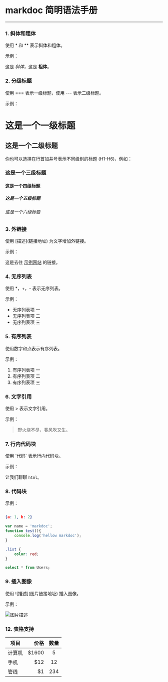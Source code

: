 ﻿
# markdoc 简明语法手册


------------------------------


### 1. 斜体和粗体

使用 * 和 ** 表示斜体和粗体。

示例：

这是 *斜体*，这是 **粗体**。

### 2. 分级标题

使用 === 表示一级标题，使用 --- 表示二级标题。

示例：


这是一个一级标题
============================

这是一个二级标题
--------------------------------------------------
你也可以选择在行首加井号表示不同级别的标题 (H1-H6)，例如：

### 这是一个三级标题
#### 这是一个四级标题
##### 这是一个五级标题
###### 这是一个六级标题




### 3. 外链接

使用 \[描述](链接地址) 为文字增加外链接。

示例：

这是去往 [示例网站](http://www.definejs.com/) 的链接。

### 4. 无序列表

使用 *，+，- 表示无序列表。

示例：

- 无序列表项 一
- 无序列表项 二
- 无序列表项 三

### 5. 有序列表

使用数字和点表示有序列表。

示例：

1. 有序列表项 一
2. 有序列表项 二
3. 有序列表项 三

### 6. 文字引用

使用 > 表示文字引用。

示例：

> 野火烧不尽，春风吹又生。

### 7. 行内代码块

使用 \`代码` 表示行内代码块。

示例：

让我们聊聊 `html`。

### 8.  代码块



示例：


```json

{a: 1, b: 2}


```


```js
var name = 'markdoc';
function test(){
    console.log('hellow markdoc');
}
```


```css
.list {
    color: red;
}
```

```sql
select * from Users;
```




### 9.  插入图像

使用 \!\[描述](图片链接地址) 插入图像。

示例：

![图片描述](https://www.baidu.com/img/bd_logo1.png)
                        
### 12. 表格支持

| 项目 | 价格 | 数量 |
|------| -----:  | :----:  |
| 计算机     | $1600 |   5    |
| 手机       |   $12 |   12   |
| 管线       |    $1  |  234  |
                        
